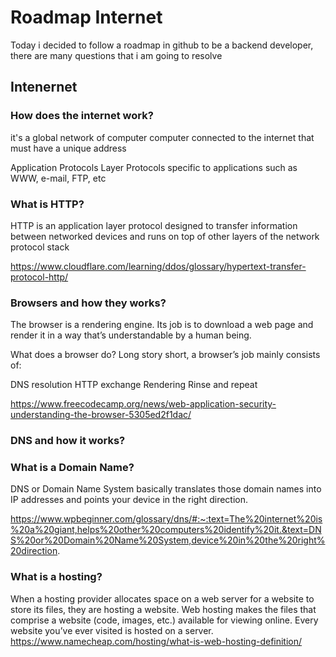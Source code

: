 # Roadmap Internet
Today i decided to follow a roadmap in github to be a backend developer, there are many questions that i am going to resolve

## Intenernet
### How does the internet work?
it's a global network of computer computer connected to the internet that must have a unique address

Application Protocols Layer
Protocols specific to applications such as WWW, e-mail, FTP, etc

### What is HTTP?
HTTP is an application layer protocol designed to transfer information between networked devices and runs on top of other layers of the network protocol stack

https://www.cloudflare.com/learning/ddos/glossary/hypertext-transfer-protocol-http/

### Browsers and how they works?
The browser is a rendering engine. Its job is to download a web page and render it in a way that’s understandable by a human being.

What does a browser do?
Long story short, a browser’s job mainly consists of:

DNS resolution
HTTP exchange
Rendering
Rinse and repeat


https://www.freecodecamp.org/news/web-application-security-understanding-the-browser-5305ed2f1dac/

### DNS and how it works?

### What is a Domain Name?

DNS or Domain Name System basically translates those domain names into IP addresses and points your device in the right direction.

https://www.wpbeginner.com/glossary/dns/#:~:text=The%20internet%20is%20a%20giant,helps%20other%20computers%20identify%20it.&text=DNS%20or%20Domain%20Name%20System,device%20in%20the%20right%20direction.

### What is a hosting?
When a hosting provider allocates space on a web server for a website to store its files, they are hosting a website. Web hosting makes the files that comprise a website (code, images, etc.) available for viewing online. Every website you’ve ever visited is hosted on a server.
https://www.namecheap.com/hosting/what-is-web-hosting-definition/

